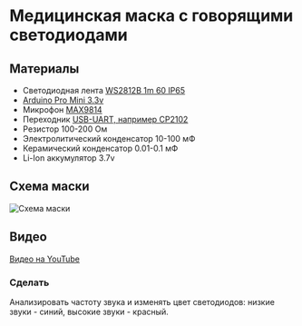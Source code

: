 # Медицинская маска с говорящими светодиодами


## Материалы

* Светодиодная лента [WS2812B 1m 60 IP65](https://aliexpress.ru/item/2036819167.html)
* [Arduino Pro Mini 3.3v](https://aliexpress.ru/item/32966475348.html)
* Микрофон [MAX9814](https://aliexpress.ru/item/32660519341.html)
* Переходник [USB-UART, например CP2102](https://aliexpress.ru/item/32480350871.html)
* Резистор 100-200 Ом
* Электролитический конденсатор 10-100 мФ
* Керамический конденсатор 0.01-0.1 мФ
* Li-Ion аккумулятор 3.7v

## Схема маски
![Схема маски](https://github.com/alxks/ledmask/blob/master/ledmask.jpg)

## Видео
[Видео на YouTube](https://www.youtube.com/watch?v=H2TMpz6suMY)

### Сделать
Анализировать частоту звука и изменять цвет светодиодов:
низкие звуки - синий, высокие звуки - красный.
